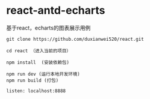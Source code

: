 # react-antd-echarts
基于react，echarts的图表展示用例

```
git clone https://github.com/duxianwei520/react.git  

cd react （进入当前的项目）

npm install  (安装依赖包)

npm run dev (运行本地开发环境)
npm run build (打包)

listen: localhost:8888

```
